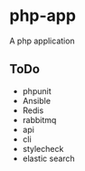 # php-app
A php application

## ToDo

* phpunit
* Ansible
* Redis
* rabbitmq
* api
* cli
* stylecheck
* elastic search
